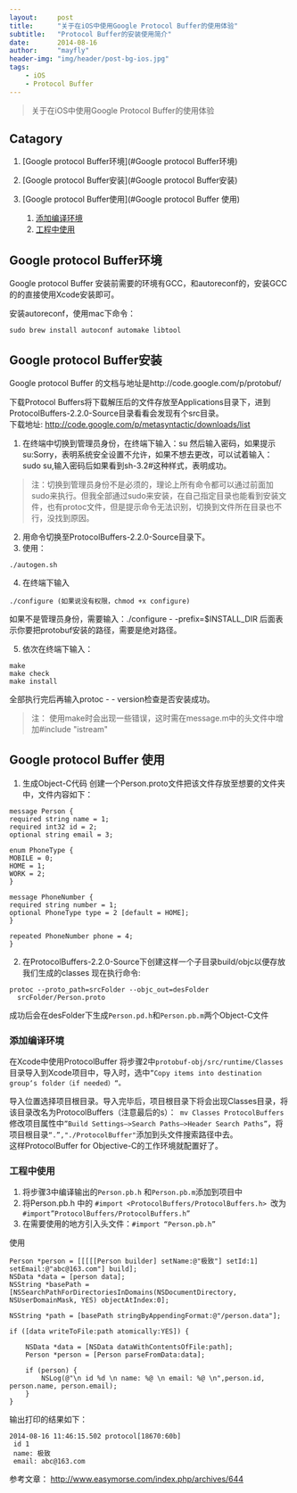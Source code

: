 ```yaml
---
layout:     post
title:      "关于在iOS中使用Google Protocol Buffer的使用体验"
subtitle:   "Protocol Buffer的安装使用简介"
date:       2014-08-16
author:     "mayfly"
header-img: "img/header/post-bg-ios.jpg"
tags:
    - iOS
    - Protocol Buffer
---
```


> 关于在iOS中使用Google Protocol Buffer的使用体验

## Catagory
1. [Google protocol Buffer环境](#Google protocol Buffer环境)

2. [Google protocol Buffer安装](#Google protocol Buffer安装)
3. [Google protocol Buffer使用](#Google protocol Buffer 使用)
    1. [添加编译环境](#添加编译环境)  
    2. [工程中使用](#工程中使用) 

## Google protocol Buffer环境

Google protocol Buffer 安装前需要的环境有GCC，和autoreconf的，安装GCC的的直接使用Xcode安装即可。

安装autoreconf，使用mac下命令：
```
sudo brew install autoconf automake libtool
```

## Google protocol Buffer安装
Google protocol Buffer 的文档与地址是http://code.google.com/p/protobuf/

下载Protocol Buffers将下载解压后的文件存放至Applications目录下，进到ProtocolBuffers-2.2.0-Source目录看看会发现有个src目录。  
下载地址: http://code.google.com/p/metasyntactic/downloads/list

1. 在终端中切换到管理员身份，在终端下输入：su 然后输入密码，如果提示 su:Sorry，表明系统安全设置不允许，如果不想去更改，可以试着输入：sudo su,输入密码后如果看到sh-3.2#这种样式，表明成功。
	
> 注：切换到管理员身份不是必须的，理论上所有命令都可以通过前面加sudo来执行。但我全部通过sudo来安装，在自己指定目录也能看到安装文件，也有protoc文件，但是提示命令无法识别，切换到文件所在目录也不行，没找到原因。
2. 用命令切换至ProtocolBuffers-2.2.0-Source目录下。
3.  使用：

```
./autogen.sh
```
4. 在终端下输入
``` 
./configure (如果说没有权限，chmod +x configure)
```
如果不是管理员身份，需要输入：./configure - -prefix=$INSTALL_DIR 后面表示你要把protobuf安装的路径，需要是绝对路径。

5. 依次在终端下输入：

```
make
make check
make install
```
全部执行完后再输入protoc - - version检查是否安装成功。

> 注： 使用make时会出现一些错误，这时需在message.m中的头文件中增加#include "istream"

## Google protocol Buffer 使用 
1. 生成Object-C代码
    创建一个Person.proto文件把该文件存放至想要的文件夹中，文件内容如下：

```
message Person {
required string name = 1;
required int32 id = 2;
optional string email = 3;

enum PhoneType {
MOBILE = 0;
HOME = 1;
WORK = 2;
}

message PhoneNumber {
required string number = 1;
optional PhoneType type = 2 [default = HOME];
}

repeated PhoneNumber phone = 4;
}
```

2. 在ProtocolBuffers-2.2.0-Source下创建这样一个子目录build/objc以便存放我们生成的classes
现在执行命令:
```
protoc --proto_path=srcFolder --objc_out=desFolder
  srcFolder/Person.proto
```
成功后会在desFolder下生成`Person.pd.h`和`Person.pb.m`两个Object-C文件

### 添加编译环境
在Xcode中使用ProtocolBuffer
将步骤2中`protobuf-obj/src/runtime/Classes`目录导入到Xcode项目中，导入时，选中`”Copy items into destination group‘s folder（if needed）“。` 

导入位置选择项目根目录。导入完毕后，项目根目录下将会出现Classes目录，将该目录改名为ProtocolBuffers（注意最后的s）：` mv Classes ProtocolBuffers`
修改项目属性中`”Build Settings–>Search Paths–>Header Search Paths”`，将项目根目录`“.”,"./ProtocolBuffer"`添加到头文件搜索路径中去。  
这样ProtocolBuffer for Objective-C的工作环境就配置好了。

### 工程中使用
1. 将步骤3中编译输出的`Person.pb.h` 和`Person.pb.m`添加到项目中
2. 将Person.pb.h 中的 `#import <ProtocolBuffers/ProtocolBuffers.h> `改为`#import”ProtocolBuffers/ProtocolBuffers.h”`
3. 在需要使用的地方引入头文件：`#import “Person.pb.h”`

使用
```
Person *person = [[[[[Person builder] setName:@"极致"] setId:1] setEmail:@"abc@163.com"] build];
NSData *data = [person data];
NSString *basePath = [NSSearchPathForDirectoriesInDomains(NSDocumentDirectory, NSUserDomainMask, YES) objectAtIndex:0];

NSString *path = [basePath stringByAppendingFormat:@"/person.data"];

if ([data writeToFile:path atomically:YES]) {

    NSData *data = [NSData dataWithContentsOfFile:path];
    Person *person = [Person parseFromData:data];
    
    if (person) {
        NSLog(@"\n id %d \n name: %@ \n email: %@ \n",person.id, person.name, person.email);
    }
}
```

输出打印的结果如下：

```
2014-08-16 11:46:15.502 protocol[18670:60b] 
 id 1 
 name: 极致 
 email: abc@163.com 
```


参考文章：
http://www.easymorse.com/index.php/archives/644  
